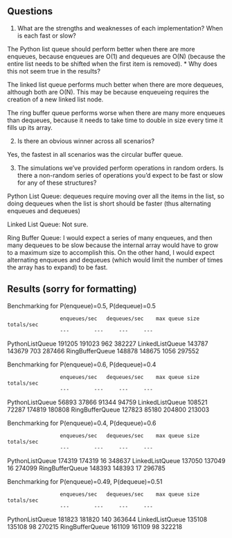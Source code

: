 ## Questions
1. What are the strengths and weaknesses of each implementation? When is each fast or slow?

  The Python list queue should perform better when there are more enqueues, because enqueues are O(1) and dequeues are O(N) (because the entire list needs to be shifted when the first item is removed). * Why does this not seem true in the results?

  The linked list queue performs much better when there are more dequeues, although both are O(N). This may be because enqueueing requires the creation of a new linked list node.

  The ring buffer queue performs worse when there are many more enqueues than dequeues, because it needs to take time to double in size every time it fills up its array.

2. Is there an obvious winner across all scenarios?

  Yes, the fastest in all scenarios was the circular buffer queue.

3. The simulations we’ve provided perform operations in random orders. Is there a non-random series of operations you’d expect to be fast or slow for any of these structures?

  Python List Queue: dequeues require moving over all the items in the list, so doing dequeues when the list is short should be faster (thus alternating enqueues and dequeues)

  Linked List Queue: Not sure.

  Ring Buffer Queue: I would expect a series of many enqueues, and then many dequeues to be slow because the internal array would have to grow to a maximum size to accomplish this. On the other hand, I would expect alternating enqueues and dequeues (which would limit the number of times the array has to expand) to be fast.



## Results (sorry for formatting)
Benchmarking for P(enqueue)=0.5, P(dequeue)=0.5

                     enqueues/sec	dequeues/sec	max queue size	totals/sec
                     ---		---		---		---
PythonListQueue      191205		191023		962		382227
LinkedListQueue      143787		143679		703		287466
RingBufferQueue      148878		148675		1056		297552

Benchmarking for P(enqueue)=0.6, P(dequeue)=0.4

                     enqueues/sec	dequeues/sec	max queue size	totals/sec
                     ---		---		---		---
PythonListQueue      56893		37866		91344		94759
LinkedListQueue      108521		72287		174819		180808
RingBufferQueue      127823		85180		204800		213003

Benchmarking for P(enqueue)=0.4, P(dequeue)=0.6

                     enqueues/sec	dequeues/sec	max queue size	totals/sec
                     ---		---		---		---
PythonListQueue      174319		174319		16		348637
LinkedListQueue      137050		137049		16		274099
RingBufferQueue      148393		148393		17		296785

Benchmarking for P(enqueue)=0.49, P(dequeue)=0.51

                     enqueues/sec	dequeues/sec	max queue size	totals/sec
                     ---		---		---		---
PythonListQueue      181823		181820		140		363644
LinkedListQueue      135108		135108		98		270215
RingBufferQueue      161109		161109		98		322218
